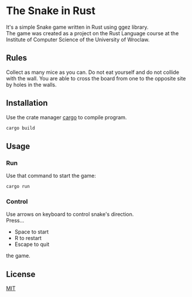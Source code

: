 # The Snake in Rust

It's a simple Snake game written in Rust using ggez library.\
The game was created as a project on the Rust Language course at the Institute of Computer Science of the University of Wroclaw.

## Rules

Collect as many mice as you can.
Do not eat yourself and do not collide with the wall.
You are able to cross the board from one to the opposite site by holes in the walls.

## Installation

Use the crate manager [cargo](https://crates.io/) to compile program.

```bash
cargo build
```

## Usage

### Run

Use that command to start the game:
```bash
cargo run
```

### Control
Use arrows on keyboard to control snake's direction.\
Press...
- Space to start
- R to restart
- Escape to quit

the game.

## License
[MIT](https://choosealicense.com/licenses/mit/)